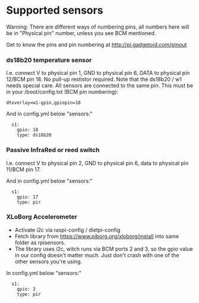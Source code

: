 # Supported sensors

Warning: There are different ways of numbering pins, all numbers here will be in "Physical pin" number, unless you see BCM mentioned.

Get to know the pins and pin numbering at http://pi.gadgetoid.com/pinout

### ds18b20 temperature sensor

I.e. connect V to physical pin 1, GND to physical pin 6, DATA to physical pin 12/BCM pin 18. No pull-up restistor required. Note that the ds18b20 / w1 needs special care. All sensors are connected to the same pin. This must be in your /boot/config.txt (BCM pin numbering):

```
dtoverlay=w1-gpio,gpiopin=18
```

And in config.yml below "sensors:"

```
  s1:
    gpio: 18
    type: ds18b20
```


### Passive InfraRed or reed switch

I.e. connect V to physical pin 2, GND to physical pin 6, data to physical pin 11/BCM pin 17.

And in config.yml below "sensors:"

```
  s1:
    gpio: 17
    type: pir
```

### XLoBorg Accelerometer

* Activate i2c via raspi-config / dietpi-config
* Fetch library from https://www.piborg.org/xloborg/install into same folder as rpisensors.
* The library uses i2c, witch runs via BCM ports 2 and 3, so the gpio value in our config doesn't matter much. Just don't crash with one of the other sensors you're using.

In config.yml below "sensors:"

```
  s1:
    gpio: 2
    type: pir
```

